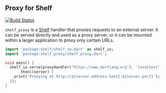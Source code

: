 ## Proxy for Shelf

[![Build Status](https://travis-ci.org/dart-lang/shelf_proxy.svg?branch=master)](https://travis-ci.org/dart-lang/shelf_proxy)

`shelf_proxy` is a [Shelf][] handler that proxies requests to an external
server. It can be served directly and used as a proxy server, or it can be
mounted within a larger application to proxy only certain URLs.

[Shelf]: https://pub.dev/packages/shelf

```dart
import 'package:shelf/shelf_io.dart' as shelf_io;
import 'package:shelf_proxy/shelf_proxy.dart';

void main() {
  shelf_io.serve(proxyHandler("https://www.dartlang.org"), 'localhost', 8080)
      .then((server) {
    print('Proxying at http://${server.address.host}:${server.port}');
  });
}
```
